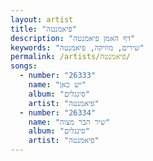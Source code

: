 ```yaml
---
layout: artist
title: "פיאמנטה"
description: "דף האמן פיאמנטה"
keywords: "שירים, מוזיקה, פיאמנטה"
permalink: /artists/פיאמנטה/
songs:
  - number: "26333"
    name: "יש כאן"
    album: "סינגלים"
    artist: "פיאמנטה"
  - number: "26334"
    name: "שיר הבר מצוה"
    album: "סינגלים"
    artist: "פיאמנטה"
---
```

